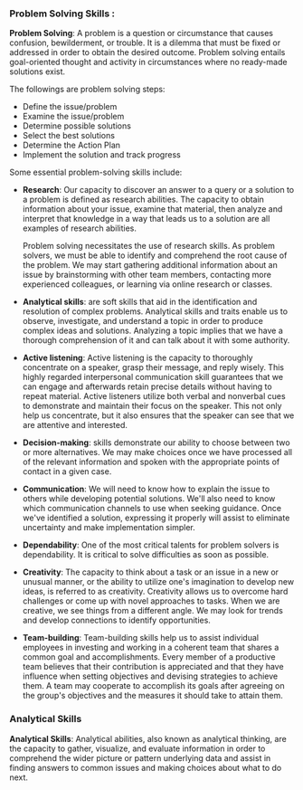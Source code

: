 ### Problem Solving Skills :

**Problem Solving**: A problem is a question or circumstance that causes confusion, bewilderment, or trouble. It is a dilemma that must be fixed or addressed in order to obtain the desired outcome. Problem solving entails goal-oriented thought and activity in circumstances where no ready-made solutions exist.

The followings are problem solving steps:

  - Define the issue/problem
  - Examine the issue/problem
  - Determine possible solutions
  - Select the best solutions
  - Determine the Action Plan
  - Implement the solution and track progress

Some essential problem-solving skills include:
  - **Research**: Our capacity to discover an answer to a query or a solution to a problem is defined as research abilities. The capacity to obtain information about your issue, examine that material, then analyze and interpret that knowledge in a way that leads us to a solution are all examples of research abilities.

    Problem solving necessitates the use of research skills. As problem solvers, we must be able to identify and comprehend the root cause of the problem. We       may start gathering additional information about an issue by brainstorming with other team members, contacting more experienced colleagues, or learning via     online research or classes.
  - **Analytical skills**: are soft skills that aid in the identification and resolution of complex problems. Analytical skills and traits enable us to observe, investigate, and understand a topic in order to produce complex ideas and solutions. Analyzing a topic implies that we have a thorough comprehension of it and can talk about it with some authority.
  - **Active listening**: Active listening is the capacity to thoroughly concentrate on a speaker, grasp their message, and reply wisely. This highly regarded interpersonal communication skill guarantees that we can engage and afterwards retain precise details without having to repeat material. Active listeners utilize both verbal and nonverbal cues to demonstrate and maintain their focus on the speaker. This not only help us concentrate, but it also ensures that the speaker can see that we are attentive and interested.
  - **Decision-making**: skills demonstrate our ability to choose between two or more alternatives. We may make choices once we have processed all of the relevant information and spoken with the appropriate points of contact in a given case.
  - **Communication**: We will need to know how to explain the issue to others while developing potential solutions. We'll also need to know which communication channels to use when seeking guidance. Once we've identified a solution, expressing it properly will assist to eliminate uncertainty and make implementation simpler.
  - **Dependability**: One of the most critical talents for problem solvers is dependability. It is critical to solve difficulties as soon as possible.
  - **Creativity**: The capacity to think about a task or an issue in a new or unusual manner, or the ability to utilize one's imagination to develop new ideas, is referred to as creativity. Creativity allows us to overcome hard challenges or come up with novel approaches to tasks. When we are creative, we see things from a different angle. We may look for trends and develop connections to identify opportunities.
  - **Team-building**: Team-building skills help us to assist individual employees in investing and working in a coherent team that shares a common goal and accomplishments. Every member of a productive team believes that their contribution is appreciated and that they have influence when setting objectives and devising strategies to achieve them. A team may cooperate to accomplish its goals after agreeing on the group's objectives and the measures it should take to attain them.

### Analytical Skills

**Analytical Skills**: Analytical abilities, also known as analytical thinking, are the capacity to gather, visualize, and evaluate information in order to comprehend the wider picture or pattern underlying data and assist in finding answers to common issues and making choices about what to do next.










